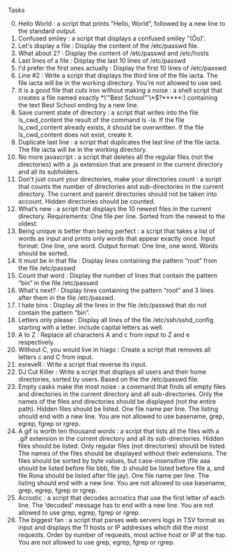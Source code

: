 Tasks

0. Hello World : a script that prints “Hello, World”, followed by a new line to the standard output.
1. Confused smiley : a script that displays a confused smiley "(Ôo)'.
2. Let's display a file : Display the content of the /etc/passwd file.
3. What about 2? : Display the content of /etc/passwd and /etc/hosts
4. Last lines of a file : Display the last 10 lines of /etc/passwd
5. I'd prefer the first ones actually : Display the first 10 lines of /etc/passwd
6. Line #2 : Write a script that displays the third line of the file iacta.
The file iacta will be in the working directory.
You’re not allowed to use sed.
7. It is a good file that cuts iron without making a noise : a shell script that creates a file named exactly \*\\'"Best School"\'\\*$\?\*\*\*\*\*:) containing the text Best School ending by a new line.
8. Save current state of directory : a script that writes into the file ls_cwd_content the result of the command ls -la. If the file ls_cwd_content already exists, it should be overwritten. If the file ls_cwd_content does not exist, create it.
9. Duplicate last line : a script that duplicates the last line of the file iacta.
The file iacta will be in the working directory.
10. No more javascript : a script that deletes all the regular files (not the directories) with a .js extension that are present in the current directory and all its subfolders.
11. Don't just count your directories, make your directories count : a script that counts the number of directories and sub-directories in the current directory.
The current and parent directories should not be taken into account.
Hidden directories should be counted.
12. What’s new : a script that displays the 10 newest files in the current directory.
Requirements:
One file per line.
Sorted from the newest to the oldest.
13. Being unique is better than being perfect : a script that takes a list of words as input and prints only words that appear exactly once.
Input format: One line, one word.
Output format: One line, one word.
Words should be sorted.
14. It must be in that file : Display lines containing the pattern “root” from the file /etc/passwd
15. Count that word : Display the number of lines that contain the pattern “bin” in the file /etc/passwd
16. What's next? : Display lines containing the pattern “root” and 3 lines after them in the file /etc/passwd.
17. I hate bins : Display all the lines in the file /etc/passwd that do not contain the pattern “bin”.
18. Letters only please : Display all lines of the file /etc/ssh/sshd_config starting with a letter.
include capital letters as well.
19. A to Z : Replace all characters A and c from input to Z and e respectively.
20. Without C, you would live in hiago : Create a script that removes all letters c and C from input.
21. esreveR : Write a script that reverse its input.
22. DJ Cut Killer : Write a script that displays all users and their home directories, sorted by users.
Based on the the /etc/passwd file.
23. Empty casks make the most noise : a command that finds all empty files and directories in the current directory and all sub-directories.
Only the names of the files and directories should be displayed (not the entire path).
Hidden files should be listed.
One file name per line.
The listing should end with a new line.
You are not allowed to use basename, grep, egrep, fgrep or rgrep.
24. A gif is worth ten thousand words : a script that lists all the files with a .gif extension in the current directory and all its sub-directories.
Hidden files should be listed.
Only regular files (not directories) should be listed.
The names of the files should be displayed without their extensions.
The files should be sorted by byte values, but case-insensitive (file aaa should be listed before file bbb, file .b should be listed before file a, and file Rona should be listed after file jay).
One file name per line.
The listing should end with a new line.
You are not allowed to use basename, grep, egrep, fgrep or rgrep.
25. Acrostic : a script that decodes acrostics that use the first letter of each line.
The ‘decoded’ message has to end with a new line.
You are not allowed to use grep, egrep, fgrep or rgrep.
26. The biggest fan : a script that parses web servers logs in TSV format as input and displays the 11 hosts or IP addresses which did the most requests.
Order by number of requests, most active host or IP at the top.
You are not allowed to use grep, egrep, fgrep or rgrep.
